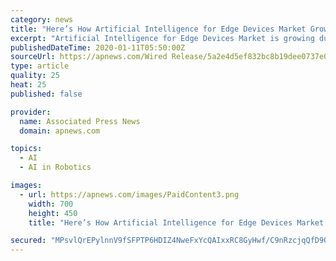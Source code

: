 ```yaml
---
category: news
title: "Here’s How Artificial Intelligence for Edge Devices Market Growing by 2029 | Arm, Alibaba and Apple"
excerpt: "Artificial Intelligence for Edge Devices Market is growing due to the increasing demand forAutomotive, Consumer and Enterprise Robotics, Drones, Head-Mounted Displays, Smart Speakers, Mobile Phones, PCs/Tablets, Security Cameras will fuel the growth of the market. The prime purpose of the report is to present a comprehensive assessment of the ..."
publishedDateTime: 2020-01-11T05:50:00Z
sourceUrl: https://apnews.com/Wired Release/5a2e4d5ef832bc8b19dee0737e049865
type: article
quality: 25
heat: 25
published: false

provider:
  name: Associated Press News
  domain: apnews.com

topics:
  - AI
  - AI in Robotics

images:
  - url: https://apnews.com/images/PaidContent3.png
    width: 700
    height: 450
    title: "Here’s How Artificial Intelligence for Edge Devices Market Growing by 2029 | Arm, Alibaba and Apple"

secured: "MPsvlQrEPylnnV9fSFPTP6HDIZ4NweFxYcQAIxxRC8GyHwf/C9nRzcjqQfD9Qi+9fsBUbrKKJjT0Bbz9sWaiQ5lvENua0MoqeOur+GnaZuxkMfGuRHdBk/5JXIFpaJPTv3GpAZPrPEOsZ5+zpgX+oSQWhCk4s7iVXir4uNdZZ2FJkl8ef+QhxUeuTCC/bNcQr8Qi9PqIjwJO8MYHTt75ucL7vMv8HVnfinXzer4k+zxIbyRZ2r1DOjm6I+VYUPhqORxuyvNu5JHmtlSGXKiUj0TAGxiKicUiA6bYpd0R/Vk=;3nz7Wd/25GjBiHX60try4A=="
---
```


